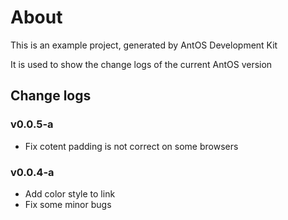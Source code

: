 # About
This is an example project, generated by AntOS Development Kit

It is used to show the change logs of the current AntOS version

## Change logs

### v0.0.5-a
* Fix cotent padding is not correct on some browsers

### v0.0.4-a
* Add color style to link
* Fix some minor bugs